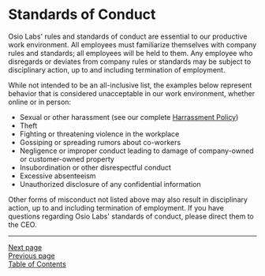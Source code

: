 # Standards of Conduct
Osio Labs' rules and standards of conduct are essential to our productive work environment. All employees must familiarize themselves with company rules and standards; all employees will be held to them. Any employee who disregards or deviates from company rules or standards may be subject to disciplinary action, up to and including termination of employment.

While not intended to be an all-inclusive list, the examples below represent behavior that is considered unacceptable in our work environment, whether online or in person:

- Sexual or other harassment (see our complete [Harrassment Policy](../04emp_conduct/03harassment.md))
- Theft
- Fighting or threatening violence in the workplace
- Gossiping or spreading rumors about co-workers
- Negligence or improper conduct leading to damage of company-owned or customer-owned property
- Insubordination or other disrespectful conduct
- Excessive absenteeism
- Unauthorized disclosure of any confidential information

Other forms of misconduct not listed above may also result in disciplinary action, up to and including termination of employment. If you have questions regarding Osio Labs' standards of conduct, please direct them to the CEO.

---
[Next page](02diversity.md)  
[Previous page](../04emp_conduct)  
[Table of Contents](../README.md#table-of-contents)
